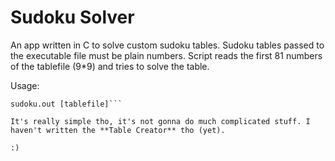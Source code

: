# Sudoku Solver

An app written in C to solve custom sudoku tables.
Sudoku tables passed to the executable file must be plain numbers.
Script reads the first 81 numbers of the tablefile (9*9) and tries to solve the table.

Usage:
```shell
sudoku.out [tablefile]```

It's really simple tho, it's not gonna do much complicated stuff. I haven't written the **Table Creator** tho (yet).

:)
